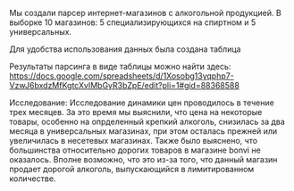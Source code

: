 Мы создали парсер интернет-магазинов с алкогольной продукцией. В выборке 10 магазинов: 5 специализирующихся на спиртном и 5 универсальных. 

Для удобства использования данных была создана таблица

Результаты парсинга в виде таблицы можно найти здесь:
https://docs.google.com/spreadsheets/d/1Xosobg13yqphp7-VzwJ6bxdzMfKgtcXvIMbGyR3bZpE/edit?pli=1#gid=88368588

Исследование:
Исследование динамики цен проводилось в течение трех месяцев. За это время мы выяснили, что цена на некоторые товары, особенно на опрделенный крепкий алкоголь, снизилась за два месяца в универсальных магазинах, при этом осталась прежней или увеличилась в несетевых магазинах. 
Также было выяснено, что большинства относительно дорогих товаров в магазине bonvi не оказалось. Вполне возможно, что это из-за того, что данный магазин продает дорогой алкоголь, выпускающийся в лимитированном количестве. 


